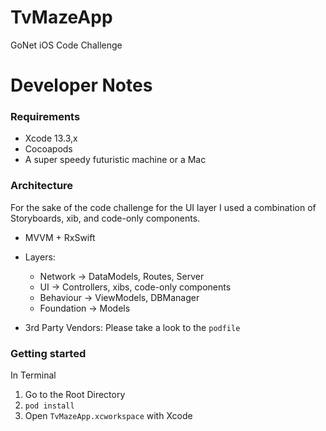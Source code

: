 # TvMazeApp

GoNet iOS Code Challenge

# Developer Notes

### Requirements

- Xcode 13.3,x
- Cocoapods
- A super speedy futuristic machine or a Mac

### Architecture 

For the sake of the code challenge for the UI layer I used a combination of Storyboards, xib, and code-only components. 

- MVVM + RxSwift

- Layers: 

  - Network -> DataModels, Routes, Server
  - UI -> Controllers, xibs, code-only components
  - Behaviour -> ViewModels, DBManager
  - Foundation -> Models

- 3rd Party Vendors: Please take a look to the `podfile`

  

### Getting started

In Terminal

1. Go to the Root Directory
4. `pod install`
6. Open `TvMazeApp.xcworkspace` with Xcode

